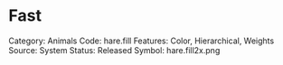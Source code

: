# Fast

Category: Animals
Code: hare.fill
Features: Color, Hierarchical, Weights
Source: System
Status: Released
Symbol: hare.fill2x.png